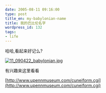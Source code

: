 ```yaml
---
date: 2005-08-11 09:16:00
type: post
title_en: my-babylonian-name
title: 我的巴比伦名字
wordpress_id: 132
tags:
- life
---
```


哈哈,看起来好记么?  

[](http://www.icbean.com/nickcheng/uploads/200508/11_090422_babylonian.jpg)[![11_090422_babylonian.jpg](http://nickcheng.com/wp-content/112902431103_tn.jpg)](http://nickcheng.com/wp-content/112902431103.jpg)
  
有兴趣来这里看看  

[http://www.upennmuseum.com/cuneiform.cgi](http://www.upennmuseum.com/cuneiform.cgi)
